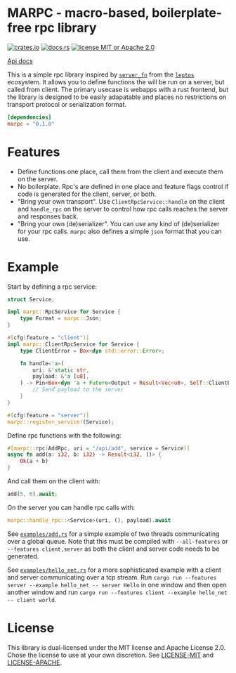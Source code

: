 # MARPC - macro-based, boilerplate-free rpc library

[![crates.io](https://img.shields.io/crates/v/marpc)](https://crates.io/crates/marpc)
[![docs.rs](https://img.shields.io/docsrs/marpc/latest)](https://docs.rs/marpc)
[![license MIT or Apache 2.0](https://img.shields.io/badge/license-MIT_or_Apache_2.0-blue.svg)](https://github.com/birktj/marpc/#license)

[Api docs](https://docs.rs/marpc)

This is a simple rpc library inspired by [`server_fn`][1] from the [`leptos`][2]
ecosystem. It allows you to define functions the will be run on a server, but
called from client. The primary usecase is webapps with a rust frontend, but
the library is designed to be easily adapatable and places no restrictions on
transport protocol or serialization format.

```toml
[dependencies]
marpc = "0.1.0"
```

# Features

- Define functions one place, call them from the client and execute them on the
  server.
- No boilerplate. Rpc's are defined in one place and feature flags control if
  code is generated for the client, server, or both.
- "Bring your own transport". Use `ClientRpcService::handle` on the client and 
  `handle_rpc` on the server to control how rpc calls reaches the server and 
  responses back.
- "Bring your own (de)serializer". You can use any kind of (de)serializer for
  your rpc calls. `marpc` also defines a simple `json` format that you can use.

# Example

Start by defining a rpc service:

```rust
struct Service;

impl marpc::RpcService for Service {
    type Format = marpc::Json;
}

#[cfg(feature = "client")]
impl marpc::ClientRpcService for Service {
    type ClientError = Box<dyn std::error::Error>;

    fn handle<'a>(
        uri: &'static str,
        payload: &'a [u8],
    ) -> Pin<Box<dyn 'a + Future<Output = Result<Vec<u8>, Self::ClientError>>>> {
        // Send payload to the server
    }
}

#[cfg(feature = "server")]
marpc::register_service!(Service);
```

Define rpc functions with the following:

```rust
#[marpc::rpc(AddRpc, uri = "/api/add", service = Service)]
async fn add(a: i32, b: i32) -> Result<i32, ()> {
    Ok(a + b)
}
```

And call them on the client with:

```rust
add(5, 6).await;
```

On the server you can handle rpc calls with:

```rust
marpc::handle_rpc::<Service>(uri, (), payload).await
```

See [`examples/add.rs`](examples/add.rs) for a simple example of two threads
communicating over a global queue. Note that this must be compiled with 
`--all-features` or `--features client,server` as both the client and server
code needs to be generated.

See [`examples/hello_net.rs`](examples/hello_net.rs) for a more sophisticated
example with a client and server communicating over a tcp stream. Run
`cargo run --features server --example hello_net -- server Hello` in one window
and then open another window and run
`cargo run --features client --example hello_net -- client world`.

# License

This library is dual-licensed under the MIT license and Apache License 2.0.
Chose the license to use at your own discretion. See
[LICENSE-MIT](./LICENSE-MIT) and [LICENSE-APACHE](./LICENSE-APACHE).

[1]: https://docs.rs/server_fn/latest/server_fn/
[2]: https://github.com/leptos-rs/leptos
